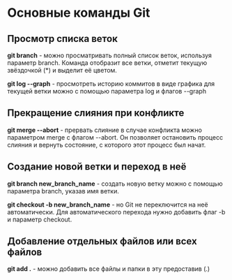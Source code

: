 # Основные команды Git


## Просмотр списка веток
**git branch** - можно просматривать полный список веток, используя параметр branch. Команда отобразит все ветки, отметит текущую звёздочкой (*) и выделит её цветом.

**git log --graph** - просмотреть историю коммитов в виде графика для текущей ветки можно с помощью параметра log и флагов --graph

## Прекращение слияния при конфликте
**git merge --abort** - прервать слияние в случае конфликта можно параметром merge с флагом --abort. Он позволяет остановить процесс слияния и вернуть состояние, с которого этот процесс был начат.


## Создание новой ветки и переход в неё
**git branch new_branch_name** - cоздать новую ветку можно с помощью параметра branch, указав имя ветки.

**git checkout -b new_branch_name** - но Git не переключится на неё автоматически. Для автоматического перехода нужно добавить флаг -b и параметр checkout.


## Добавление отдельных файлов или всех файлов
**git add .** - можно добавить все файлы и папки в эту предоставив  (.)